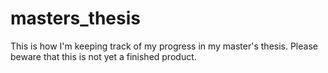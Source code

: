 # masters_thesis
This is how I'm keeping track of my progress in my master's thesis. Please beware that this is not yet a finished product.
